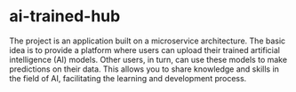 # ai-trained-hub
The project is an application built on a microservice architecture. The basic idea is to provide a platform where users can upload their trained artificial intelligence (AI) models. Other users, in turn, can use these models to make predictions on their data. This allows you to share knowledge and skills in the field of AI, facilitating the learning and development process.
